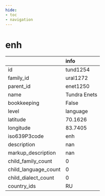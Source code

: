 ```yaml
---
hide:
- toc
- navigation
---
```

# enh
|                      | info         |
|:---------------------|:-------------|
| id                   | tund1254     |
| family_id            | ural1272     |
| parent_id            | enet1250     |
| name                 | Tundra Enets |
| bookkeeping          | False        |
| level                | language     |
| latitude             | 70.1626      |
| longitude            | 83.7405      |
| iso639P3code         | enh          |
| description          | nan          |
| markup_description   | nan          |
| child_family_count   | 0            |
| child_language_count | 0            |
| child_dialect_count  | 0            |
| country_ids          | RU           |